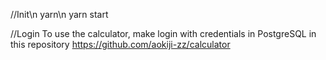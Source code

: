 //Init\n
yarn\n
yarn start

//Login
To use the calculator, make login with credentials in PostgreSQL in this repository https://github.com/aokiji-zz/calculator
